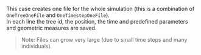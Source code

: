 

This case creates one file for the whole simulation  (this is a combination of `OneTreeOneFile` and `OneTimestepOneFile`).  
In each line the tree id, the position, the time and predefined parameters and geometric measures are saved.

> Note: Files can grow very large (due to small time steps and many individuals).
